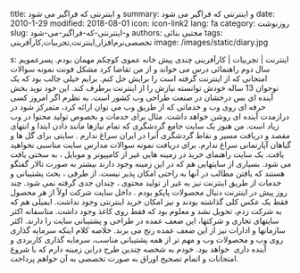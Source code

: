 title: و اینترنتی که فراگیر می شود
summary: و اینترنتی که فراگیر می شود
date: 2010-1-29
modified: 2018-08-01
icon:  icon-link2
lang: fa
category: روزنوشت
slug: و-اینترنتی-که-فراگیر-می-شود
authors: مجتبی بنائی
tags: تخصصی‌نرم‌افزار,اینترنت,تجربیات,کارآفرینی
image: /images/static/diary.jpg

s: اینترنت | تجربیات | کارآفرینی   چندی پیش خانه عموی کوچکم مهمان بودم. پسرعمویم سال دوم راهنمائی درس می خواند و از من تقاضا کرد  مشکل فونت نمونه سوالات امتحانی که از اینترنت گرفته است را برایش حل کنم. برایم خیلی جالب بود که یک نوجوان 13 ساله خودش توانسته نیازش را از اینترنت برطرف کند. این خود نوید بخش آینده ای بس درخشان در صنعت طراحی وب کشور است.  به نظرم اگر امروز کسی حرفه ای روی وب و خدماتی که از طریق وب می توان ارائه کرد، متمرکز شود در درازمدت آینده ای روشن خواهد داشت.  مثال برای خدمات و بخصوص تولید محتوا در وب زیاد است. من هنوز یک سایت جامع گردشگری که تمام نیازها مانند دادن ابتدا و انتهای مقصد و دریافت مسیر و نقاط گردشگری آنرا در ایران سراغ ندارم . سایتی برای گل ها و گیاهان آپارتمانی سراغ ندارم. برای دریافت نمونه سوالات مدارس سایت مناسبی نخواهید یافت. یک سایت راهنمای خرید در زمینه هایی غیر از کامپیوتر و موبایل ، به سختی یافت می شود. بسیاری از سایتهایی هم که در این زمینه وجود دارند بیشتر به صورت تالار گفتگو هستند که یافتن مطالب در آنها به راحتی امکان پذیر نیست.  از طرفی ، بحث پشتیبانی و خدمات از طریق اینترنت نیز به غیر از تولید محتوی ، چندان جدی گرفته نمی شود. چند روز پیش در اینترنت دنبال محصولات پاپکو بودم . داخل سایت شرکت اولاً از هر محصول فقط یک عکس کلی گذاشته بودند و نیز امکان خرید اینترنتی وجود نداشت. ایمیلی هم که به شرکت زدم، تحویل نشد و معلوم بود که فقط روی کاغذ وجود داشت.  متاسفانه اکثر سایتهای تجاری و شرکتها، این ضعف عمده در طراحی و پشتیبانی  سایت را دارند. اکثر سازمانها و ادارات نیز از این ضعف عمده رنج می برند.  خلاصه کلام اینکه سرمایه گذاری روی وب و محصولات وب و مهم تر از همه پشتیبانی مناسب،  سرمایه گذاری کاربردی و آینده داری  خواهد بود.  خودم به شخصه چندین طرح دراین زمینه دارم که با شروع امتحانات و اتمام تصحیح اوراق به صورت تخصصی به آن خواهم پرداخت.